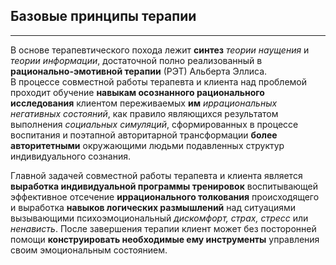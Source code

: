 ## Базовые принципы терапии
---

В основе терапевтического похода лежит **синтез** _теории наущения_ и _теории информации_, достаточной полно реализованный в **рационально-эмотивной терапии** (РЭТ) Альберта Эллиса.  
В процессе совместной работы терапевта и клиента над проблемой проходит обучение **навыкам осознанного рационального исследования** клиентом переживаемых **им** *иррациональных негативных состояний*, как правило являющихся результатом выполнения *социальных симуляций*, сформированных в процессе воспитания и поэтапной авторитарной трансформации **более авторитетными** окружающими людьми подавленных структур  индивидуального сознания.

Главной задачей совместной работы терапевта и клиента является **выработка индивидуальной программы тренировок** воспитывающей эффективное отсечение **иррационального толкования** происходящего и выработка **навыков логических размышлений** над ситуациями вызывающими психоэмоциональный _дискомфорт, страх, стресс_ или _ненависть_. После завершения терапии клиент может без посторонней помощи **конструировать необходимые ему инструменты** управления своим эмоциональным состоянием.
